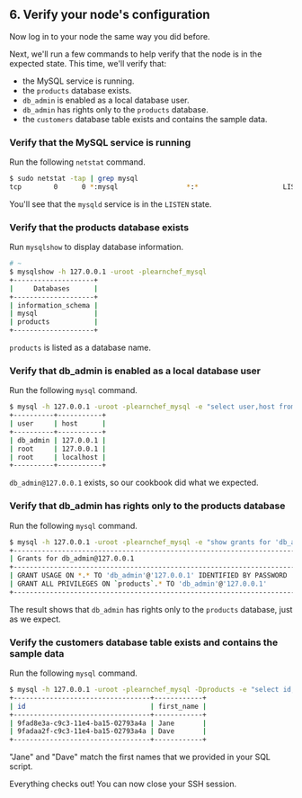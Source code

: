 ## 6. Verify your node's configuration

Now log in to your node the same way you did before.

Next, we'll run a few commands to help verify that the node is in the expected state. This time, we'll verify that:

* the MySQL service is running.
* the `products` database exists.
* `db_admin` is enabled as a local database user.
* `db_admin` has rights only to the `products` database.
* the `customers` database table exists and contains the sample data.

### Verify that the MySQL service is running

Run the following `netstat` command.

```bash
$ sudo netstat -tap | grep mysql
tcp        0      0 *:mysql                 *:*                     LISTEN      27856/mysqld
```

You'll see that the `mysqld` service is in the `LISTEN` state.

### Verify that the products database exists

Run `mysqlshow` to display database information.

```bash
# ~
$ mysqlshow -h 127.0.0.1 -uroot -plearnchef_mysql
+--------------------+
|     Databases      |
+--------------------+
| information_schema |
| mysql              |
| products           |
+--------------------+
```

`products` is listed as a database name.

### Verify that db_admin is enabled as a local database user

Run the following `mysql` command.

```bash
$ mysql -h 127.0.0.1 -uroot -plearnchef_mysql -e "select user,host from mysql.user;"
+----------+-----------+
| user     | host      |
+----------+-----------+
| db_admin | 127.0.0.1 |
| root     | 127.0.0.1 |
| root     | localhost |
+----------+-----------+
```

`db_admin@127.0.0.1` exists, so our cookbook did what we expected.

### Verify that db_admin has rights only to the products database

Run the following `mysql` command.

```bash
$ mysql -h 127.0.0.1 -uroot -plearnchef_mysql -e "show grants for 'db_admin'@'127.0.0.1';"
+-----------------------------------------------------------------------------------------------------------------+
| Grants for db_admin@127.0.0.1                                                                                   |
+-----------------------------------------------------------------------------------------------------------------+
| GRANT USAGE ON *.* TO 'db_admin'@'127.0.0.1' IDENTIFIED BY PASSWORD '*B28723EAECAD3130F237F666A671416DAED862F0' |
| GRANT ALL PRIVILEGES ON `products`.* TO 'db_admin'@'127.0.0.1'                                                  |
+-----------------------------------------------------------------------------------------------------------------+
```

The result shows that `db_admin` has rights only to the `products` database, just as we expect.

### Verify the customers database table exists and contains the sample data

Run the following `mysql` command.

```bash
$ mysql -h 127.0.0.1 -uroot -plearnchef_mysql -Dproducts -e "select id,first_name from customers;"
+----------------------------------+------------+
| id                               | first_name |
+----------------------------------+------------+
| 9fad8e3a-c9c3-11e4-ba15-02793a4a | Jane       |
| 9fadaa2f-c9c3-11e4-ba15-02793a4a | Dave       |
+----------------------------------+------------+
```

"Jane" and "Dave" match the first names that we provided in your SQL script.

Everything checks out! You can now close your SSH session.
